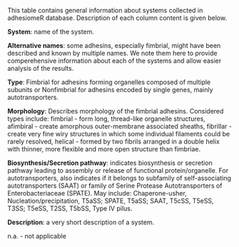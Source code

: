 This table contains general information about systems collected in adhesiomeR
database. Description of each column content is given below.

**System**: name of the system.

**Alternative names**: some adhesins, especially fimbrial, might have been described
and known by multiple names. We note them here to provide comperehensive information
about each of the systems and allow easier analysis of the results. 

**Type**: Fimbrial for adhesins forming organelles composed of multiple subunits 
or Nonfimbrial for adhesins encoded by single genes, mainly autotransporters. 

**Morphology**: Describes morphology of the fimbrial adhesins. Considered types
include: fimbrial - form long, thread-like organelle structures, afimbiral - create 
amorphous outer-membrane associated sheaths, fibrillar - create very fine wiry 
structures in which some individual filaments could be rarely resolved,
helical - formed by two fibrils arranged in a double helix with thinner, more 
flexible and more open structure than fimbriae. 


**Biosynthesis/Secretion pathway**: indicates biosynthesis or secretion pathway
leading to assembly or release of functional protein/organelle. For autotransporters, 
also indicates if it belongs to subfamily of self-associating autotransporters
(SAAT) or family of Serine Protease Autotransporters of Enterobacteriaceae (SPATE).
May include: Chaperone-usher, Nucleation/precipitation, T5aSS; SPATE, T5aSS; SAAT,
T5cSS, T5eSS, T3SS; T5eSS, T2SS, T5bSS, Type IV pilus.

**Description**: a very short description of a system. 

n.a. - not applicable